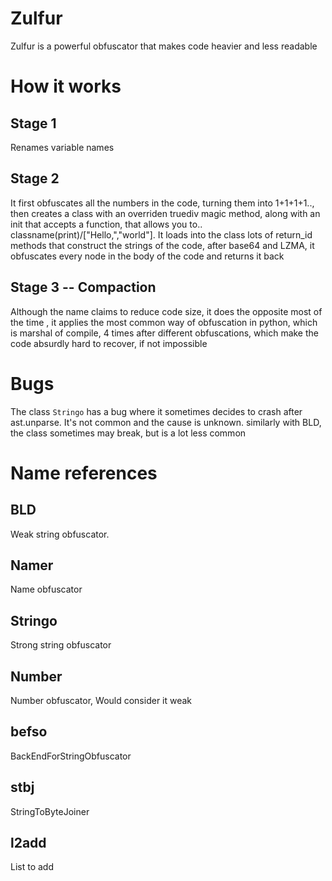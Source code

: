 # Zulfur
Zulfur is a powerful obfuscator that makes code heavier and less readable
# How it works
## Stage 1
Renames variable names
## Stage 2
It first obfuscates all the numbers in the code, turning them into 1+1+1+1.., then creates a class with an overriden truediv magic method, along with an init that accepts a function, that allows you to.. classname(print)/["Hello,","world"]. It loads into the class lots of return_id methods that construct the strings of the code, after base64 and LZMA, it obfuscates every node in the body of the code and returns it back
## Stage 3 -- Compaction
Although the name claims to reduce code size, it does the opposite most of the time , it applies the most common way of obfuscation in python, which is marshal of compile, 4 times after different obfuscations, which make the code absurdly hard to recover, if not impossible
# Bugs
The class `Stringo` has a bug where it sometimes decides to crash after ast.unparse. It's not common and the cause is unknown.
similarly with BLD, the class sometimes may break, but is a lot less common
# Name references
## BLD
Weak string obfuscator.
## Namer
Name obfuscator
## Stringo
Strong string obfuscator
## Number
Number obfuscator, Would consider it weak
## befso
BackEndForStringObfuscator
## stbj
StringToByteJoiner
## l2add
List to add
